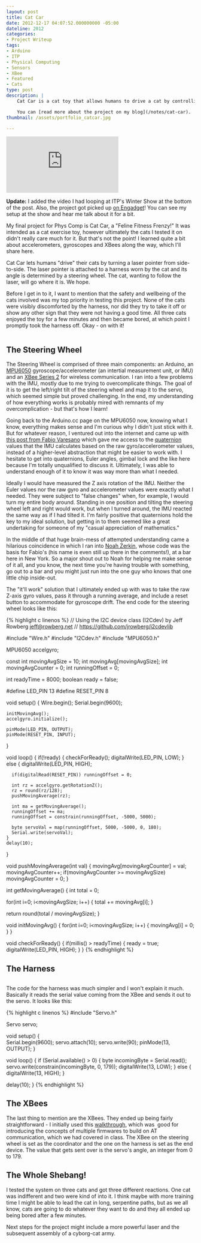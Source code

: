 ```yaml
---
layout: post
title: Cat Car
date: 2012-12-17 04:07:52.000000000 -05:00
dateline: 2012
categories:
- Project Writeup
tags:
- Arduino
- ITP
- Physical Computing
- Sensors
- XBee
- Featured
- Cats
type: post
description: |
    Cat Car is a cat toy that allows humans to drive a cat by controlling the direction of a laser pointer with a remote steering wheel. Twist&#58; the laser is strapped to the cat!

    You can [read more about the project on my blog](/notes/cat-car).
thumbnail: /assets/portfolio_catcar.jpg

---
```


<div class="embed-responsive embed-responsive-16by9">
<iframe src="https://player.vimeo.com/video/55880815" class="embed-responsive-item" frameborder="0" webkitallowfullscreen mozallowfullscreen allowfullscreen></iframe>
</div>

__Update:__ I added the video I had looping at ITP's Winter Show at the bottom of the post. Also, the project got picked up [on Engadget](http://www.engadget.com/2012/12/17/cat-car/)! You can see my setup at the show and hear me talk about it for a bit.

My final project for Phys Comp is Cat Car, a "Feline Fitness Frenzy!" It was intended as a cat exercise toy, however ultimately the cats I tested it on didn't really care much for it. But that's not the point! I learned quite a bit about accelerometers, gyroscopes and XBees along the way, which I'll share here.

Cat Car lets humans "drive" their cats by turning a laser pointer from side-to-side. The laser pointer is attached to a harness worn by the cat and its angle is determined by a steering wheel. The cat, wanting to follow the laser, will go where it is. We hope.

Before I get in to it, I want to mention that the safety and wellbeing of the cats involved was my top priority in testing this project. None of the cats were visibly discomforted by the harness, nor did they try to take it off or show any other sign that they were not having a good time. All three cats enjoyed the toy for a few minutes and then became bored, at which point I promptly took the harness off. Okay - on with it!

<img class="img-responsive" title="PC152508" alt="" src="/assets/PC152508.jpg" />

## The Steering Wheel

<p>The Steering Wheel is comprised of three main components: an Arduino, an <a href="http://playground.arduino.cc/Main/MPU-6050">MPU6050</a> gyroscope/accelerometer (an intertial measurement unit, or IMU) and an <a href="https://www.sparkfun.com/products/10414">XBee Series 2</a> for wireless communication. I ran into a few problems with the IMU, mostly due to me trying to overcomplicate things. The goal of it is to get the left/right tilt of the steering wheel and map it to the servo, which seemed simple but proved challenging. In the end, my understanding of how everything works is probably mired with remnants of my overcomplication - but that's how I learn!</p>
<p>Going back to the Arduino.cc page on the MPU6050 now, knowing what I know, everything makes sense and I'm curious why I didn't just stick with it. But for whatever reason, I ventured out into the internet and came up with <a href="http://www.varesano.net/notes/fabio/initial-tests-freeimu-v04-and-mpu6050">this post from Fabio Varesano</a> which gave me access to the <a href="http://en.wikipedia.org/wiki/Quaternion">quaternion</a> values that the IMU calculates based on the raw gyro/accelerometer values, instead of a higher-level abstraction that might be easier to work with. I hesitate to get into quaternions, Euler angles, gimbal lock and the like here because I'm totally unqualified to discuss it. Ultimately, I was able to understand enough of it to know it was way more than what I needed.</p>
<p>Ideally I would have measured the Z axis rotation of the IMU. Neither the Euler values nor the raw gyro and accelerometer values were exactly what I needed. They were subject to "false changes" when, for example, I would turn my entire body around. Standing in one position and tilting the steering wheel left and right would work, but when I turned around, the IMU reacted the same way as if I had tilted it. I'm fairly positive that quaternions hold the key to my ideal solution, but getting in to them seemed like a great undertaking for someone of my "casual appreciation of mathematics."</p>
<p>In the middle of that huge brain-mess of attempted understanding came a hilarious coincidence in which I ran into <a href="https://twitter.com/noazark">Noah Zerkin</a>, whose code was the basis for Fabio's (his name is even still up there in the comments!), at a bar here in New York. So a major shout out to Noah for helping me make sense of it all, and you know, the next time you're having trouble with something, go out to a bar and you might just run into the one guy who knows that one little chip inside-out.</p>
<p>The "it'll work" solution that I ultimately ended up with was to take the raw Z-axis gyro values, pass it through a running average, and include a reset button to accommodate for gyroscope drift. The end code for the steering wheel looks like this:</p>

{% highlight c linenos %}
// Using the I2C device class (I2Cdev) by Jeff Rowberg <jeff@rowberg.net>
// https://github.com/jrowberg/i2cdevlib

#include "Wire.h"
#include "I2Cdev.h"
#include "MPU6050.h"

MPU6050 accelgyro;

const int movingAvgSize = 10;
int movingAvg[movingAvgSize];
int movingAvgCounter = 0;
int runningOffset = 0;

int readyTime = 8000;
boolean ready = false;

#define LED_PIN 13
#define RESET_PIN 8

void setup() {
    Wire.begin();
    Serial.begin(9600);
 
    initMovingAvg();
    accelgyro.initialize();

    pinMode(LED_PIN, OUTPUT);
    pinMode(RESET_PIN, INPUT);
}

void loop() {
    if(!ready) {
      checkForReady();
      digitalWrite(LED_PIN, LOW);
    } else {
      digitalWrite(LED_PIN, HIGH);
     
      if(digitalRead(RESET_PIN)) runningOffset = 0;

      int rz = accelgyro.getRotationZ();
      rz = round(rz/128);
      pushMovingAverage(rz);
     
      int ma = getMovingAverage();
      runningOffset += ma;
      runningOffset = constrain(runningOffset, -5000, 5000);
     
      byte servoVal = map(runningOffset, 5000, -5000, 0, 180);
      Serial.write(servoVal);
    }  
    delay(10);
}

void pushMovingAverage(int val) {
  movingAvg[movingAvgCounter] = val;
  movingAvgCounter++;
  if(movingAvgCounter >= movingAvgSize) movingAvgCounter = 0;
}

int getMovingAverage() {
  int total = 0;
 
  for(int i=0; i<movingAvgSize; i++) {
    total += movingAvg[i];
  }
 
  return round(total / movingAvgSize);
}

void initMovingAvg() {
  for(int i=0; i<movingAvgSize; i++) {
    movingAvg[i] = 0;
  }
}

void checkForReady() {
  if(millis() > readyTime) {
    ready = true;
    digitalWrite(LED_PIN, HIGH);
  }
}
{% endhighlight %}


<h2>The Harness</h2>
<p><img class="img-responsive full-width" title="PC152506" alt="" src="/assets/PC152506.jpg" /></p>
<p>The code for the harness was much simpler and I won't explain it much. Basically it reads the serial value coming from the XBee and sends it out to the servo. It looks like this:</p>

{% highlight c linenos %}
#include "Servo.h"

Servo servo;

void setup() {              
  Serial.begin(9600);
  servo.attach(10);
  servo.write(90);
  pinMode(13, OUTPUT);
}

void loop() {
  if (Serial.available() > 0) {
    byte incomingByte = Serial.read();
    servo.write(constrain(incomingByte, 0, 179));
    digitalWrite(13, LOW);
  } else {
    digitalWrite(13, HIGH);
  }
 
  delay(10);
}
{% endhighlight %}

## The XBees

<p>The last thing to mention are the XBees. They ended up being fairly straightforward - I initially used this <a href="http://r2d2.askernas.com/?p=1345">walkthrough</a>, which was  good for introducing the concepts of multiple firmwares to build on AT communication, which we had covered in class. The XBee on the steering wheel is set as the coordinator and the one on the harness is set as the end device. The value that gets sent over is the servo's angle, an integer from 0 to 179.</p>

## The Whole Shebang!

<p>I tested the system on three cats and got three different reactions. One cat was indifferent and two were kind of into it. I think maybe with more training time I might be able to lead the cat in long, serpentine paths, but as we all know, cats are going to do whatever they want to do and they all ended up being bored after a few minutes.</p>

<p>Next steps for the project might include a more powerful laser and the subsequent assembly of a cyborg-cat army.</p>
